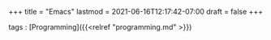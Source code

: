 +++
title = "Emacs"
lastmod = 2021-06-16T12:17:42-07:00
draft = false
+++

tags
: [Programming]({{<relref "programming.md" >}})
